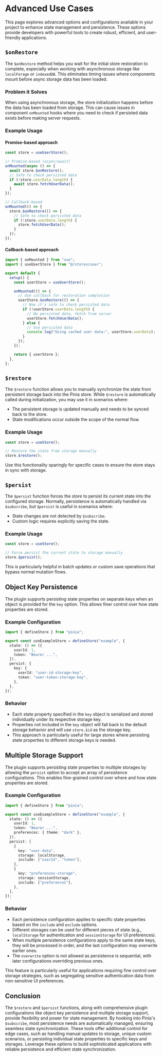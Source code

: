 # Advanced Use Cases

This page explores advanced options and configurations available in your project to enhance state management and persistence. These options provide developers with powerful tools to create robust, efficient, and user-friendly applications.

## `$onRestore`

The `$onRestore` method helps you wait for the initial store restoration to complete, especially when working with asynchronous storage like `localForage` or `indexedDB`. This eliminates timing issues where components mount before async storage data has been loaded.

### Problem it Solves

When using asynchronous storage, the store initialization happens before the data has been loaded from storage. This can cause issues in component `onMounted` hooks where you need to check if persisted data exists before making server requests.

### Example Usage

#### Promise-based approach

```typescript
const store = useUserStore();

// Promise-based (async/await)
onMounted(async () => {
  await store.$onRestore();
  // Safe to check persisted data
  if (!store.userData.length) {
    await store.fetchUserData();
  }
});

// Callback-based
onMounted(() => {
  store.$onRestore(() => {
    // Safe to check persisted data
    if (!store.userData.length) {
      store.fetchUserData();
    }
  });
});
```

#### Callback-based approach

```typescript
import { onMounted } from "vue";
import { useUserStore } from "@/stores/user";

export default {
  setup() {
    const userStore = useUserStore();

    onMounted(() => {
      // Use callback for restoration completion
      userStore.$onRestore(() => {
        // Now it's safe to check persisted data
        if (!userStore.userData.length) {
          // No persisted data, fetch from server
          userStore.fetchUserData();
        } else {
          // Use persisted data
          console.log("Using cached user data:", userStore.userData);
        }
      });
    });

    return { userStore };
  },
};
```

## `$restore`

The `$restore` function allows you to manually synchronize the state from persistent storage back into the Pinia store. While `$restore` is automatically called during initialization, you may use it in scenarios where:

- The persistent storage is updated manually and needs to be synced back to the store.
- State modifications occur outside the scope of the normal flow.

### Example Usage

```typescript
const store = useStore();

// Restore the state from storage manually
store.$restore();
```

Use this functionality sparingly for specific cases to ensure the store stays in sync with storage.

## `$persist`

The `$persist` function forces the store to persist its current state into the configured storage. Normally, persistence is automatically handled via `$subscribe`, but `$persist` is useful in scenarios where:

- State changes are not detected by `$subscribe`.
- Custom logic requires explicitly saving the state.

### Example Usage

```typescript
const store = useStore();

// Force persist the current state to storage manually
store.$persist();
```

This is particularly helpful in batch updates or custom save operations that bypass normal mutation flows.

## Object Key Persistence

The plugin supports persisting state properties on separate keys when an object is provided for the `key` option. This allows finer control over how state properties are stored.

### Example Configuration

```typescript
import { defineStore } from "pinia";

export const useExampleStore = defineStore("example", {
  state: () => ({
    userId: 1,
    token: "Bearer ...",
  }),
  persist: {
    key: {
      userId: "user-id-storage-key",
      token: "user-token-storage-key",
    },
  },
});
```

### Behavior

- Each state property specified in the `key` object is serialized and stored individually under its respective storage key.
- Properties not included in the `key` object will fall back to the default storage behavior and will use `store.$id` as the storage key.
- This approach is particularly useful for large stores where persisting state properties to different storage keys is needed.

## Multiple Storage Support

The plugin supports persisting state properties to multiple storages by allowing the `persist` option to accept an array of persistence configurations. This enables fine-grained control over where and how state properties are stored.

### Example Configuration

```typescript
import { defineStore } from "pinia";

export const useExampleStore = defineStore("example", {
  state: () => ({
    userId: 1,
    token: "Bearer ...",
    preferences: { theme: "dark" },
  }),
  persist: [
    {
      key: "user-data",
      storage: localStorage,
      include: ["userId", "token"],
    },
    {
      key: "preferences-storage",
      storage: sessionStorage,
      include: ["preferences"],
    },
  ],
});
```

### Behavior

- Each persistence configuration applies to specific state properties based on the `include` and `exclude` options.
- Different storages can be used for different pieces of state (e.g., `localStorage` for authentication and `sessionStorage` for UI preferences).
- When multiple persistence configurations apply to the same state keys, they will be processed in order, and the last configuration may overwrite earlier ones.
- The `overwrite` option is not allowed as persistence is sequential, with later configurations overriding previous ones.

This feature is particularly useful for applications requiring fine control over storage strategies, such as segregating sensitive authentication data from non-sensitive UI preferences.

## Conclusion

The `$restore` and `$persist` functions, along with comprehensive plugin configurations like object key persistence and multiple storage support, provide flexibility and power for state management. By hooking into Pinia's `$subscribe`, most persistence needs are automatically managed, ensuring seamless state synchronization. These tools offer additional control for edge cases, such as handling manual updates to storage, unique custom scenarios, or persisting individual state properties to specific keys and storages. Leverage these options to build sophisticated applications with reliable persistence and efficient state synchronization.
